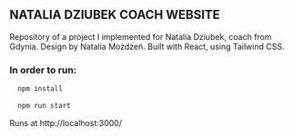 ## NATALIA DZIUBEK COACH WEBSITE

Repository of a project I implemented for Natalia Dziubek, coach from Gdynia. Design by Natalia Możdżeń.
Built with React, using Tailwind CSS.


### **In order to run:**

```javascript
  npm install
  
  npm run start
  ```
  
  Runs at http://localhost:3000/
